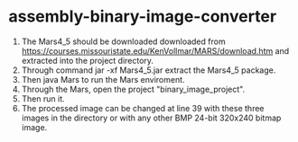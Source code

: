 # assembly-binary-image-converter


1. The Mars4_5 should be downloaded downloaded from https://courses.missouristate.edu/KenVollmar/MARS/download.htm and extracted into the project directory.
2. Through command jar -xf Mars4_5.jar extract the Mars4_5 package.
3. Then java Mars to run the Mars enviroment.
4. Through the Mars, open the project "binary_image_project".
5. Then run it.
6. The processed image can be changed at line 39 with these three images in the directory
    or with any other BMP 24-bit 320x240 bitmap image.
